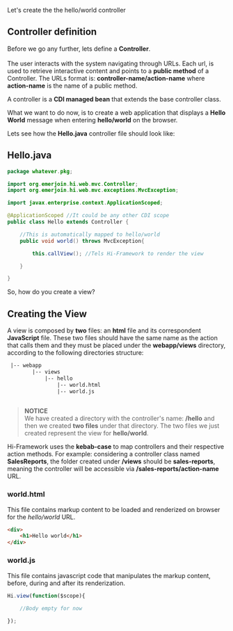 <!--Topic description-->
<description>Let's create the the hello/world controller</description>

## Controller definition

Before we go any further, lets define a __Controller__.<br><br>
The user interacts with the system navigating through URLs. Each url, is used to retrieve interactive content and points to a __public method__ of a Controller. 
The URLs format is: __controller-name/action-name__ where __action-name__ is the name of a public method.

A controller is a __CDI managed bean__ that extends the base controller class. 

What we want to do now, is to create a web application that displays a __Hello World__ message when entering __hello/world__ on the browser.

Lets see how the __Hello.java__ controller file should look like:

## Hello.java


```java
package whatever.pkg;

import org.emerjoin.hi.web.mvc.Controller;
import org.emerjoin.hi.web.mvc.exceptions.MvcException;

import javax.enterprise.context.ApplicationScoped;

@ApplicationScoped //It could be any other CDI scope
public class Hello extends Controller {

    //This is automatically mapped to hello/world
    public void world() throws MvcException{

        this.callView(); //Tels Hi-Framework to render the view

    }

}
```


So, how do you create a view?


## Creating the View

A view is composed by __two__ files: an __html__ file and its correspondent __JavaScript__ file. 
These two files should have the same name as the action that calls them and they must be placed under the __webapp/views__ directory, according to the following directories structure:

```xml
 |-- webapp
        |-- views
            |-- hello
                |-- world.html
                |-- world.js
           
```

> **NOTICE**<br> We have created a directory with the controller's name: __/hello__ and then we created __two files__ under that directory. 
> The two files we just created represent the view for __hello/world__.

<info-block title="Naming convention">
    Hi-Framework uses the <b>kebab-case</b> to map controllers and their respective action methods.
    For example: considering a controller class named <b>SalesReports</b>, the folder created under <b>/views</b> should be <b>sales-reports</b>, meaning the controller will be accessible via <b>/sales-reports/action-name</b> URL.
</info-block>


### world.html

This file contains markup content to be loaded and renderized on browser for the *hello/world* URL.
```html
<div>
	<h1>Hello world</h1>
</div>
```

### world.js

This file contains javascript code that manipulates the markup content, before, during and after its renderization.
```javascript
Hi.view(function($scope){
	
	//Body empty for now

});
```
